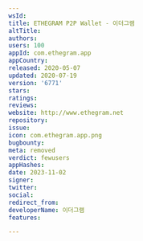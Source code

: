 ```yaml
---
wsId: 
title: ETHEGRAM P2P Wallet - 이더그램
altTitle: 
authors: 
users: 100
appId: com.ethegram.app
appCountry: 
released: 2020-05-07
updated: 2020-07-19
version: '6771'
stars: 
ratings: 
reviews: 
website: http://www.ethegram.net
repository: 
issue: 
icon: com.ethegram.app.png
bugbounty: 
meta: removed
verdict: fewusers
appHashes: 
date: 2023-11-02
signer: 
twitter: 
social: 
redirect_from: 
developerName: 이더그램
features: 

---
```


